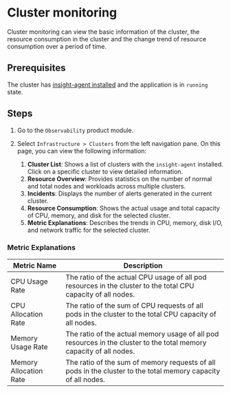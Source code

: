 # Cluster monitoring

Cluster monitoring can view the basic information of the cluster, the resource consumption in the cluster and the change trend of resource consumption over a period of time.

## Prerequisites

The cluster has [insight-agent installed](../../quickstart/install/install-agent.md) and the application is in `running` state.

## Steps

1. Go to the `Observability` product module.

2. Select `Infrastructure > Clusters` from the left navigation pane. On this page, you can view the following information:

    1. **Cluster List**: Shows a list of clusters with the `insight-agent` installed. Click on a specific cluster to view detailed information.
    2. **Resource Overview**: Provides statistics on the number of normal and total nodes and workloads across multiple clusters.
    3. **Incidents**: Displays the number of alerts generated in the current cluster.
    4. **Resource Consumption**: Shows the actual usage and total capacity of CPU, memory, and disk for the selected cluster.
    5. **Metric Explanations**: Describes the trends in CPU, memory, disk I/O, and network traffic for the selected cluster.

### Metric Explanations

| Metric Name | Description |
| -- | -- |
| CPU Usage Rate | The ratio of the actual CPU usage of all pod resources in the cluster to the total CPU capacity of all nodes.|
| CPU Allocation Rate | The ratio of the sum of CPU requests of all pods in the cluster to the total CPU capacity of all nodes.|
| Memory Usage Rate | The ratio of the actual memory usage of all pod resources in the cluster to the total memory capacity of all nodes.|
| Memory Allocation Rate | The ratio of the sum of memory requests of all pods in the cluster to the total memory capacity of all nodes.|
